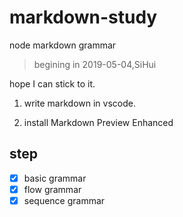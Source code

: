 
# markdown-study

node markdown grammar

>begining in 2019-05-04,SiHui

hope I can stick to it.

1. write markdown in vscode.

2. install Markdown Preview Enhanced

## step

* [x] basic grammar
* [x] flow grammar
* [x] sequence grammar
